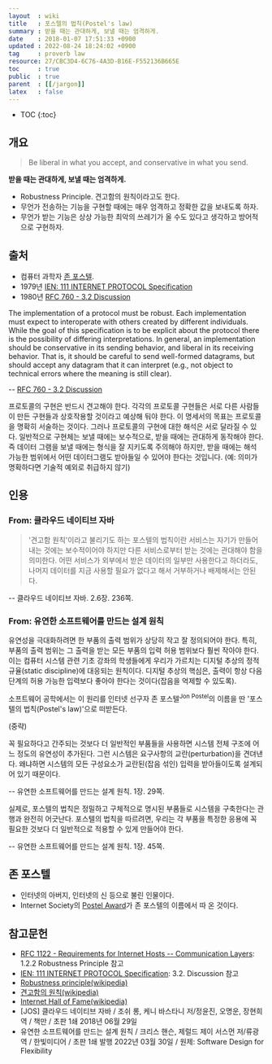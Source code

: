 ```yaml
---
layout  : wiki
title   : 포스텔의 법칙(Postel's law)
summary : 받을 때는 관대하게, 보낼 때는 엄격하게.
date    : 2018-01-07 17:51:33 +0900
updated : 2022-08-24 18:24:02 +0900
tag     : proverb law
resource: 27/CBC3D4-6C76-4A3D-B16E-F552136B665E
toc     : true
public  : true
parent  : [[/jargon]]
latex   : false
---
```

* TOC
{:toc}

## 개요

> Be liberal in what you accept, and conservative in what you send.

**받을 때는 관대하게, 보낼 때는 엄격하게.**

* Robustness Principle. 견고함의 원칙이라고도 한다.
* 무언가 전송하는 기능을 구현할 때에는 매우 엄격하고 정확한 값을 보내도록 하자.
* 무언가 받는 기능은 상상 가능한 최악의 쓰레기가 올 수도 있다고 생각하고 방어적으로 구현하자.


## 출처

* 컴퓨터 과학자 [존 포스텔](https://en.wikipedia.org/wiki/Jon_Postel).
* 1979년 [IEN: 111 INTERNET PROTOCOL Specification](http://www.postel.org/ien/txt/ien111.txt#line=1520)
* 1980년 [RFC 760 - 3.2 Discussion]( https://datatracker.ietf.org/doc/html/rfc760#section-3.2 )

>
The implementation of a protocol must be robust.
Each implementation must expect to interoperate with others created by different individuals.
While the goal of this specification is to be explicit about the protocol there is the possibility of differing interpretations.
In general, an implementation should be conservative in its sending behavior, and liberal in its receiving behavior.
That is, it should be careful to send well-formed datagrams, but should accept any datagram that it can interpret (e.g., not object to technical errors where the meaning is still clear).
>
-- [RFC 760 - 3.2 Discussion]( https://datatracker.ietf.org/doc/html/rfc760#section-3.2 )

프로토콜의 구현은 반드시 견고해야 한다.
각각의 프로토콜 구현들은 서로 다른 사람들이 만든 구현들과 상호작용할 것이라고 예상해 둬야 한다.
이 명세서의 목표는 프로토콜을 명확히 서술하는 것이다.
그러나 프로토콜의 구현에 대한 해석은 서로 달라질 수 있다.
일반적으로 구현체는 보낼 때에는 보수적으로, 받을 때에는 관대하게 동작해야 한다.
즉 데이터 그램을 보낼 때에는 형식을 잘 지키도록 주의해야 하지만, 받을 때에는 해석 가능한 범위에서 어떤 데이터그램도 받아들일 수 있어야 한다는 것입니다. (예: 의미가 명확하다면 기술적 예외로 취급하지 않기)

## 인용

### From: 클라우드 네이티브 자바

> '견고함 원칙'이라고 불리기도 하는 포스텔의 법칙이란
서비스는 자기가 만들어내는 것에는 보수적이어야 하지만
다른 서비스로부터 받는 것에는 관대해야 함을 의미한다.
어떤 서비스가 외부에서 받은 데이터의 일부만 사용한다고 하더라도,
나머지 데이터를 지금 사용할 필요가 없다고 해서 거부하거나 배제해서는 안된다.
>
-- 클라우드 네이티브 자바. 2.6장. 236쪽.

### From: 유연한 소프트웨어를 만드는 설계 원칙

>
유연성을 극대화하려면 한 부품의 출력 범위가 상당히 작고 잘 정의되어야 한다.
특히, 부품의 출력 범위는 그 출력을 받는 모든 부품의 입력 허용 범위보다 훨씬 작아야 한다.
이는 컴퓨터 시스템 관련 기초 강좌의 학생들에게 우리가 가르치는 디지털 추상의 정적 규율(static discipline)에 대응되는 원칙이다.
디지털 추상의 핵심은, 출력이 항상 다음 단계의 허용 가능한 입력보다 좋아야 한다는 것이다(잡음을 억제할 수 있도록).
>
소프트웨어 공학에서는 이 원리를 인터넷 선구자 존 포스텔<sup>Jon Postel</sup>의 이름을 딴 '포스텔의 법칙(Postel's law)'으로 떠받든다.
>
(중략)
>
꼭 필요하다고 간주되는 것보다 더 일반적인 부품들을 사용하면 시스템 전체 구조에 어느 정도의 유연성이 추가된다.
그런 시스템은 요구사항의 교란(perturbation)을 견뎌낸다.
왜냐하면 시스템의 모든 구성요소가 교란된(잡음 섞인) 입력을 받아들이도록 설계되어 있기 때문이다.
>
-- 유연한 소프트웨어를 만드는 설계 원칙. 1장. 29쪽.

<span/>

>
실제로, 포스텔의 법칙은 정밀하고 구체적으로 명시된 부품들로 시스템을 구축한다는 관행과 완전히 어긋난다.
포스텔의 법칙을 따르려면, 우리는 각 부품을 특정한 응용에 꼭 필요한 것보다 더 일반적으로 적용할 수 있게 만들어야 한다.
>
-- 유연한 소프트웨어를 만드는 설계 원칙. 1장. 45쪽.


## 존 포스텔

* 인터넷의 아버지, 인터넷의 신 등으로 불린 인물이다.
* Internet Society의 [Postel Award](https://www.internetsociety.org/grants-and-awards/postel-service-award/ )가 존 포스텔의 이름에서 따 온 것이다.

## 참고문헌

* [RFC 1122 - Requirements for Internet Hosts -- Communication Layers](https://tools.ietf.org/html/rfc1122#page-12): 1.2.2  Robustness Principle 참고
* [IEN: 111 INTERNET PROTOCOL Specification](http://www.postel.org/ien/txt/ien111.txt#line=1520): 3.2.  Discussion 참고
* [Robustness principle(wikipedia)](https://en.wikipedia.org/wiki/Robustness_principle)
* [견고함의 원칙(wikipedia)](https://ko.wikipedia.org/wiki/%EA%B2%AC%EA%B3%A0%ED%95%A8%EC%9D%98_%EC%9B%90%EC%B9%99)
* [Internet Hall of Fame(wikipedia)](https://en.wikipedia.org/wiki/Internet_Hall_of_Fame)
* [JOS] 클라우드 네이티브 자바 / 조쉬 롱, 케니 바스타니 저/정윤진, 오명운, 장현희 역 / 책만 / 초판 1쇄 2018년 06월 29일
* 유연한 소프트웨어를 만드는 설계 원칙 / 크리스 핸슨, 제럴드 제이 서스먼 저/류광 역 / 한빛미디어 / 초판 1쇄 발행 2022년 03월 30일 / 원제: Software Design for Flexibility


